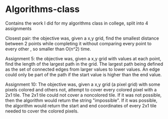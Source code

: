 # Algorithms-class
Contains the work I did for my algorithms class in college, split into 4 assignments

Closest pair: the objective was, given a x,y grid, find the smallest distance between 2 points while completing it without comparing every point to every other , so smaller than O(n^2) time.

Assignment 5: the objective was, given a x,y grid with values at each point, find the length of the largest path in the grid. The largest path being defined as the set of connected edges from larger values to lower values. An edge could only be part of the path if the start value is higher than the end value.

Assignment 10: The objective was, given a x,y grid (a pixel grid) with some pixels colored and others not, attempt to cover every colored pixel with a 2x1 tile. The 2x1 tile could not cover a noncolored tile. If it was not possible, then the algorithm would return the string "impossible". If it was possible, the algorithm would return the start and end coordinates of every 2x1 tile needed to cover the colored pixels.


